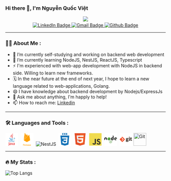 ### Hi there 👋, I'm Nguyễn Quốc Việt
<div id="header" align="center">
  <img src="https://media3.giphy.com/media/RbDKaczqWovIugyJmW/giphy.gif?cid=ecf05e47le70j57j3em0g6o1okceozwij6le9apnsasxazfz&rid=giphy.gif&ct=g" width="250"/>
  <div id="badges">
    <a href="https://www.linkedin.com/in/viet-nguyen-4b6391195/" target="blank">
      <img src="https://img.shields.io/badge/LinkedIn-blue?style=for-the-badge&logo=linkedin&logoColor=white" alt="LinkedIn Badge"/>
    </a>
    <a href="mailto:vietnguyen.170715@gmail.com">
      <img src="https://img.shields.io/badge/Gmail-red?style=for-the-badge&logo=gmail&logoColor=white" alt="Gmail Badge"/>
    </a>
    <a href="https://github.com/nguyenquocviet2007" target="blank">
      <img src="https://img.shields.io/badge/Github-purple?style=for-the-badge&logo=github&logoColor=white" alt="Github Badge"/>
    </a>
  </div>
</div>

---

### :man_technologist: About Me :
  - 🔭 I’m currently self-studying and working on backend web development
  - 🌱 I’m currently learning NodeJS, NestJS, ReactJS, Typescript
  - ⚡ I'm experienced with web-app development with NodeJS in backend side. Willing to learn new frameworks.
  - 🗓 In the near future at the end of next year, I hope to learn a new language related to web-applications, Golang.
  - 😄 I have knowledge about backend development by Nodejs/ExpressJs
  - 💬 Ask me about anything, I'm happly to help!
  - 📫 How to reach me: [Linkedin](https://www.linkedin.com/in/viet-nguyen-4b6391195/)



---

### :hammer_and_wrench: Languages and Tools :

<div>
  <img src="https://github.com/devicons/devicon/blob/master/icons/java/java-original-wordmark.svg" title="Java" alt="Java" width="40" height="40"/>&nbsp;
  <img src="https://github.com/devicons/devicon/blob/master/icons/firebase/firebase-plain-wordmark.svg" title="Firebase" alt="Firebase" width="40" height="40"/>&nbsp;
  <img src="https://nestjs.com/img/logo-small.svg" title="NestJS" alt="NestJS" width="40" height="40"/>&nbsp;
  <img src="https://github.com/devicons/devicon/blob/master/icons/css3/css3-plain-wordmark.svg"  title="CSS3" alt="CSS" width="40" height="40"/>&nbsp;
  <img src="https://github.com/devicons/devicon/blob/master/icons/html5/html5-original.svg" title="HTML5" alt="HTML" width="40" height="40"/>&nbsp;
  <img src="https://github.com/devicons/devicon/blob/master/icons/javascript/javascript-original.svg" title="JavaScript" alt="JavaScript" width="40" height="40"/>&nbsp;
  <img src="https://github.com/devicons/devicon/blob/master/icons/nodejs/nodejs-original-wordmark.svg" title="NodeJS" alt="NodeJS" width="40" height="40"/>&nbsp;
  <img src="https://github.com/devicons/devicon/blob/master/icons/git/git-original-wordmark.svg" title="Git" **alt="Git" width="40" height="40"/>
  <img src="[https://github.com/devicons/devicon/blob/master/icons/git/git-original-wordmark.svg](https://cdn.jsdelivr.net/gh/devicons/devicon@latest/icons/go/go-original-wordmark.svg)" title="Git" **alt="Git" width="40" height="40"/>
</div>

---

### :fire: My Stats :

![Top Langs](https://github-readme-stats.vercel.app/api/top-langs/?username=nguyenquocviet2007&layout=compact)


